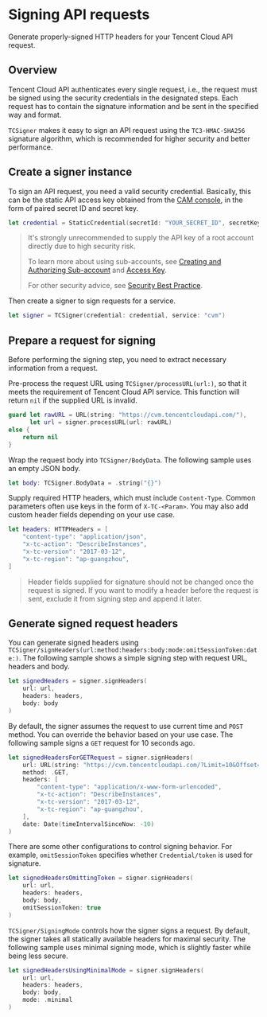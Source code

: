 # Signing API requests

Generate properly-signed HTTP headers for your Tencent Cloud API request.

## Overview

Tencent Cloud API authenticates every single request, i.e., the request must be signed using the security credentials in the designated steps. Each request has to contain the signature information and be sent in the specified way and format.

``TCSigner`` makes it easy to sign an API request using the `TC3-HMAC-SHA256` signature algorithm, which is recommended for higher security and better performance.

## Create a signer instance

To sign an API request, you need a valid security credential. Basically, this can be the static API access key obtained from the [CAM console](https://console.tencentcloud.com/cam/capi), in the form of paired secret ID and secret key.

```swift
let credential = StaticCredential(secretId: "YOUR_SECRET_ID", secretKey: "YOUR_SECRET_KEY")
```

> It's strongly unrecommended to supply the API key of a root account directly due to high security risk.
>
> To learn more about using sub-accounts, see [Creating and Authorizing Sub-account](https://www.tencentcloud.com/document/product/598/40985) and [Access Key](https://www.tencentcloud.com/document/product/598/32675).
>
> For other security advice, see [Security Best Practice](https://www.tencentcloud.com/document/product/598/10592).

Then create a signer to sign requests for a service.

```swift
let signer = TCSigner(credential: credential, service: "cvm")
```

## Prepare a request for signing

Before performing the signing step, you need to extract necessary information from a request.

Pre-process the request URL using ``TCSigner/processURL(url:)``, so that it meets the requirement of Tencent Cloud API service. This function will return `nil` if the supplied URL is invalid.

```swift
guard let rawURL = URL(string: "https://cvm.tencentcloudapi.com/"),
      let url = signer.processURL(url: rawURL)
else {
    return nil
}
```

Wrap the request body into ``TCSigner/BodyData``. The following sample uses an empty JSON body.

```swift
let body: TCSigner.BodyData = .string("{}")
```

Supply required HTTP headers, which must include `Content-Type`. Common parameters often use keys in the form of `X-TC-<Param>`. You may also add custom header fields depending on your use case. 

```swift
let headers: HTTPHeaders = [
    "content-type": "application/json",
    "x-tc-action": "DescribeInstances",
    "x-tc-version": "2017-03-12",
    "x-tc-region": "ap-guangzhou",
]
```

> Header fields supplied for signature should not be changed once the request is signed. If you want to modify a header before the request is sent, exclude it from signing step and append it later.

## Generate signed request headers

You can generate signed headers using ``TCSigner/signHeaders(url:method:headers:body:mode:omitSessionToken:date:)``. The following sample shows a simple signing step with request URL, headers and body.

```swift
let signedHeaders = signer.signHeaders(
    url: url,
    headers: headers,
    body: body
)
```

By default, the signer assumes the request to use current time and `POST` method. You can override the behavior based on your use case. The following sample signs a `GET` request for 10 seconds ago.

```swift
let signedHeadersForGETRequest = signer.signHeaders(
    url: URL(string: "https://cvm.tencentcloudapi.com/?Limit=10&Offset=10")!,
    method: .GET,
    headers: [
        "content-type": "application/x-www-form-urlencoded",
        "x-tc-action": "DescribeInstances",
        "x-tc-version": "2017-03-12",
        "x-tc-region": "ap-guangzhou",
    ],
    date: Date(timeIntervalSinceNow: -10)
)
```

There are some other configurations to control signing behavior. For example, `omitSessionToken` specifies whether ``Credential/token`` is used for signature.

```swift
let signedHeadersOmittingToken = signer.signHeaders(
    url: url,
    headers: headers,
    body: body,
    omitSessionToken: true
)
```

``TCSigner/SigningMode`` controls how the signer signs a request. By default, the signer takes all statically available headers for maximal security. The following sample uses minimal signing mode, which is slightly faster while being less secure.

```swift
let signedHeadersUsingMinimalMode = signer.signHeaders(
    url: url,
    headers: headers,
    body: body,
    mode: .minimal
)
```
